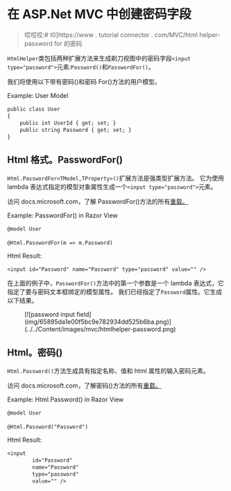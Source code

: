 # 在 ASP.Net MVC 中创建密码字段

> 哎哎哎:# t0]https://www . tutorial connector . com/MVC/html helper-password for 的密码

`HtmlHelper`类包括两种扩展方法来生成剃刀视图中的密码字段`<input type="password">`元素:`Password()`和`PasswordFor()`。

我们将使用以下带有密码()和密码 For()方法的用户模型。

Example: User Model 

```
public class User
{
    public int UserId { get; set; }
    public string Password { get; set; }
} 
```

## Html 格式。PasswordFor()

`Html.PasswordFor<TModel,TProperty>()`扩展方法是强类型扩展方法。 它为使用 lambda 表达式指定的模型对象属性生成一个`<input type="password">`元素。

访问 docs.microsoft.com，了解 PasswordFor()方法的所有[重载。](https://docs.microsoft.com/en-us/dotnet/api/system.web.mvc.html.inputextensions.passwordfor?view=aspnet-mvc-5.2)

Example: PasswordFor() in Razor View 

```
@model User

@Html.PasswordFor(m => m.Password) 
```

Html Result:

```
<input id="Password" name="Password" type="password" value="" />
```

在上面的例子中，`PasswordFor()`方法中的第一个参数是一个 lambda 表达式，它指定了要与密码文本框绑定的模型属性。 我们已经指定了`Password`属性。它生成以下结果。

<figure>[![password input field](img/65895da1e00f5bc9e782934dd525b6ba.png)](../../Content/images/mvc/htmlhelper-password.png)</figure>

## Html。密码()

`Html.Password()`方法生成具有指定名称、值和 html 属性的输入密码元素。

访问 docs.microsoft.com，了解密码()方法的所有[重载。](https://docs.microsoft.com/en-us/dotnet/api/system.web.mvc.html.inputextensions.password?view=aspnet-mvc-5.2)

Example: Html.Password() in Razor View 

```
@model User

@Html.Password("Password") 
```

Html Result:

```
<input 
        id="Password" 
        name="Password" 
        type="password" 
        value="" />
```

